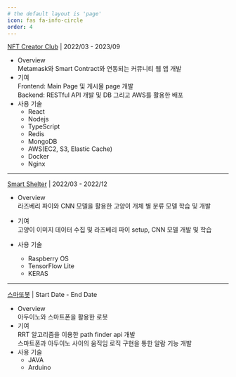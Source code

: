 ```yaml
---
# the default layout is 'page'
icon: fas fa-info-circle
order: 4
---
```


[NFT Creator Club](https://github.com/saehoon0501/NFT_GradProject) | 2022/03 - 2023/09

- Overview  
  Metamask와 Smart Contract와 연동되는 커뮤니티 웹 앱 개발
- 기여  
  Frontend: Main Page 및 게시물 page 개발  
  Backend: RESTful API 개발 및 DB 그리고 AWS를 활용한 배포
- 사용 기술
  - React
  - Nodejs
  - TypeScript
  - Redis
  - MongoDB
  - AWS(EC2, S3, Elastic Cache)
  - Docker
  - Nginx

---

[Smart Shelter](https://drive.google.com/file/d/1C1IBEotbvDpkNH1SVKVaM7y-RBXv0oQY/view?usp=share_link) | 2022/03 - 2022/12

- Overview  
   라즈베리 파이와 CNN 모델을 활용한 고양이 개체 별 분류 모델 학습 및 개발

- 기여  
  고양이 이미지 데이터 수집 및 라즈베리 파이 setup, CNN 모델 개발 및 학습
- 사용 기술

  - Raspberry OS
  - TensorFlow Lite
  - KERAS

---

[스마또봇](https://github.com/saehoon0501/OpenBot) | Start Date - End Date

- Overview  
  아두이노와 스마트폰을 활용한 로봇
- 기여  
   RRT 알고리즘을 이용한 path finder api 개발  
   스마트폰과 아두이노 사이의 움직임 로직 구현을 통한 알람 기능 개발
- 사용 기술
  - JAVA
  - Arduino

